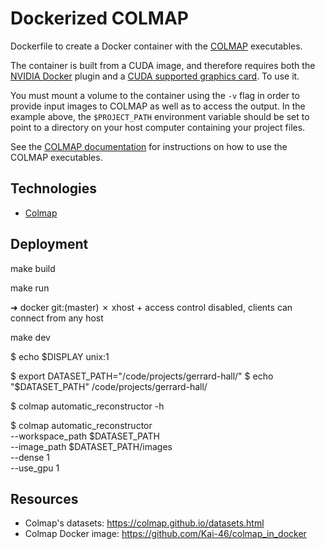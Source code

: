 # Dockerized COLMAP 

Dockerfile to create a Docker container with the [COLMAP](https://github.com/colmap/colmap) executables.

The container is built from a CUDA image, and therefore requires both the [NVIDIA Docker](https://github.com/NVIDIA/nvidia-docker) plugin and a [CUDA supported graphics card](http://www.geforce.com/hardware/technology/cuda/supported-gpus). To use it.

You must mount a volume to the container using the `-v` flag in order to provide input images to COLMAP as well as to access the output. In the example above, the `$PROJECT_PATH` environment variable should be set to point to a directory on your host computer containing your project files.

See the [COLMAP documentation](https://colmap.github.io) for instructions on how to use the COLMAP executables.

## Technologies

* [Colmap](https://colmap.github.io)

## Deployment

make build

make run

➜  docker git:(master) ✗ xhost +
access control disabled, clients can connect from any host

make dev

$ echo $DISPLAY
unix:1

$ export DATASET_PATH="/code/projects/gerrard-hall/"
$ echo "$DATASET_PATH"
/code/projects/gerrard-hall/

$ colmap automatic_reconstructor -h

$ colmap automatic_reconstructor \
    --workspace_path $DATASET_PATH \
    --image_path $DATASET_PATH/images \
    --dense 1 \
    --use_gpu 1


## Resources

* Colmap's datasets: https://colmap.github.io/datasets.html
* Colmap Docker image: https://github.com/Kai-46/colmap_in_docker